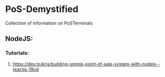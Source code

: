 # PoS-Demystified
Collection of information on PoSTerminals





## NodeJS:

### Tutorials:

1. https://dev.to/kris/building-simple-point-of-sale-system-with-nodejs--reactjs-19od
